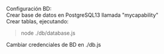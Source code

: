 Configuración BD:  
Crear base de datos en PostgreSQL13 llamada "mycapability"  
Crear tablas, ejecutando:  
> node ./db/database.js

Cambiar credenciales de BD en ./db.js

